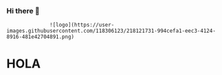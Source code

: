 ### Hi there 👋

<!--
**manuelgsil/manuelgsil** is a ✨ _special_ ✨ repository because its `README.md` (this file) appears on your GitHub profile.

Here are some ideas to get you started:

- 🔭 I’m currently working on ...
- 🌱 I’m currently learning ...
- 👯 I’m looking to collaborate on ...
- 🤔 I’m looking for help with ...
- 💬 Ask me about ...
- 📫 How to reach me: ...
- 😄 Pronouns: ...
- ⚡ Fun fact: ...
-->

                  ![logo](https://user-images.githubusercontent.com/118306123/218121731-994cefa1-eec3-4124-8916-481e42704891.png)

# HOLA

